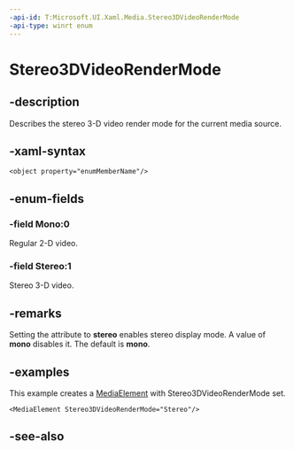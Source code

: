 ```yaml
---
-api-id: T:Microsoft.UI.Xaml.Media.Stereo3DVideoRenderMode
-api-type: winrt enum
---
```


<!-- Enumeration syntax
public enum Windows.UI.Xaml.Media.Stereo3DVideoRenderMode : int
-->

# Stereo3DVideoRenderMode

## -description
Describes the stereo 3-D video render mode for the current media source.

## -xaml-syntax
```xaml
<object property="enumMemberName"/>
```


## -enum-fields
### -field Mono:0
Regular 2-D video.

### -field Stereo:1
Stereo 3-D video.


## -remarks
Setting the attribute to **stereo** enables stereo display mode. A value of **mono** disables it. The default is **mono**.

## -examples
This example creates a [MediaElement](mediaelementstate.md) with Stereo3DVideoRenderMode set.

```xaml
<MediaElement Stereo3DVideoRenderMode="Stereo"/>
```



## -see-also
